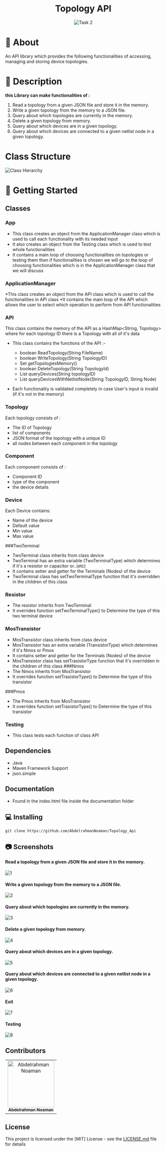 <div align="center">

# Topology API

</div>


<div align="center">
<img src="Screenshots/task2.jpg" alt="Task 2">
</div>

# 📙 About
An API library which provides the following functionalities of accessing, managing and storing device topologies.

# 📝 Description
<strong>this Library can make functionalities of :</strong>
1. Read a topology from a given JSON file and store it in the memory.
2. Write a given topology from the memory to a JSON file.
3. Query about which topologies are currently in the memory.
4. Delete a given topology from memory.
5. Query about which devices are in a given topology.
6. Query about which devices are connected to a given netlist node in
   a given topology.


# Class Structure

<img src="" alt="Class Hierarchy">

# 🏁 Getting Started

## Classes
### App

* This class creates an object from the ApplicationManager class which is used to call each functionality with its needed input
* It also creates an object from the Testing class which is used to test whole functionalities
* It contains a main loop of choosing functionalities on topologies or testing them then if functionalities is chosen
  we will go to the loop of choosing functionalities which is in the ApplicationManager class that we will discuss
### ApplicationManager 
*This class creates an object from the API class which is used to call the functionalities in API class
*It contains the main loop of the API which allows the user to select which operation to perform from API functionalities

### API

This class contains the memory of the API as a HashMap<String, Topology> where for each topology ID there is a Topology with all of it's data

* This class contains the functions of the API :-
    * boolean ReadTopology(String FileName)
    * boolean WriteTopology(String TopologyID)
    * Set<String> getTopologiesMemory()
    * boolean DeleteTopology(String TopologyId)
    * List<Component> queryDevices(String topologyID)
    * List<Component> queryDevicesWithNetlistNode(String TopologyID, String Node)

* Each functionality is validated completely in case User's input is invalid (if it's not in the memory)

### Topology

Each topology consists of :
* The ID of Topology
* list of components 
* JSON format of the topology with a unique ID 
* all nodes between each component in the topology

### Component

Each component consists of :
* Component ID  
* type of the component
* the device details 

### Device
Each Device contains:
* Name of the device 
* Default value 
* Min value 
* Max value

###TwoTerminal
* TwoTerminal class inherits from class device 
* TwoTerminal has an extra variable (TwoTerminalType) which determines if it's a resistor or capacitor or..(etc)
* It contains setter and getter for the Terminals (Nodes) of the device
* TwoTerminal class has setTwoTerminalType function that it's overridden in the children of this class
### Resistor
* The resistor inherits from TwoTerminal
* It overrides function setTwoTerminalType() to Determine the type of this two terminal device

### MosTransistor
* MosTransistor class inherits from class device
* MosTransistor has an extra variable (TransistorType) which determines if it's Nmos or Pmos
* It contains setter and getter for the Terminals (Nodes) of the device
* MosTransistor class has setTrasistorType function that it's overridden in the children of this class
###Nmos
* The Nmos inherits from MosTransistor
* It overrides function setTrasistorType() to Determine the type of this transistor

###Pmos
* The Pmos inherits from MosTransistor
* It overrides function setTrasistorType() to Determine the type of this transistor

### Testing

* This class tests each function of class API

## Dependencies

* Java
* Maven Framework Support
* json.simple

## Documentation

* Found in the index.html file inside the documentation folder

## 💻 Installing

```
git clone https://github.com/AbdelrahmanNoaman/Topology_Api
```

## 📷 Screenshots

####  Read a topology from a given JSON file and store it in the memory.
<img src="Screenshots/Func1.jpeg" alt="1">

#### Write a given topology from the memory to a JSON file.
<img src="Screenshots/Func2.jpeg" alt="2" >

####  Query about which topologies are currently in the memory.
<img src="Screenshots/Func3.jpeg" alt="3" >


#### Delete a given topology from memory.
<img src="Screenshots/Func4.jpeg" alt="4" >

#### Query about which devices are in a given topology.
<img src="Screenshots/Func5.jpeg" alt="5" >

####  Query about which devices are connected to a given netlist node in a given topology.
<img src="Screenshots/Func6.jpeg" alt="6">

#### Exit
<img src="Screenshots/Exiting.jpeg" alt="7">

#### Testing
<img src="Screenshots/Testing.jpeg" alt="8">

## Contributors

<table>
<tr>
<td align="center">
<a href="https://github.com/AbdelrahmanNoaman" target="_black">
<img src="https://avatars.githubusercontent.com/u/76150639?v=4" width="150px;" alt="Abdelrahman Noaman"/><br /><sub><b>Abdelrahman Noaman</b></sub></a><br />
</td>
</tr>
</table>

## License

This project is licensed under the [MIT] License - see the [LICENSE.md](LICENSE) file for details